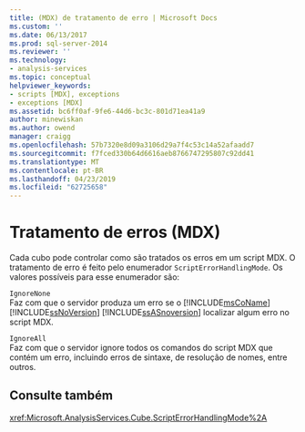 ```yaml
---
title: (MDX) de tratamento de erro | Microsoft Docs
ms.custom: ''
ms.date: 06/13/2017
ms.prod: sql-server-2014
ms.reviewer: ''
ms.technology:
- analysis-services
ms.topic: conceptual
helpviewer_keywords:
- scripts [MDX], exceptions
- exceptions [MDX]
ms.assetid: bc6ff0af-9fe6-44d6-bc3c-801d71ea41a9
author: minewiskan
ms.author: owend
manager: craigg
ms.openlocfilehash: 57b7320e8d09a3106d29a7f4c53c14a52afaadd7
ms.sourcegitcommit: f7fced330b64d6616aeb8766747295807c92dd41
ms.translationtype: MT
ms.contentlocale: pt-BR
ms.lasthandoff: 04/23/2019
ms.locfileid: "62725658"
---
```

# <a name="error-handling-mdx"></a>Tratamento de erros (MDX)
  Cada cubo pode controlar como são tratados os erros em um script MDX. O tratamento de erro é feito pelo enumerador `ScriptErrorHandlingMode`. Os valores possíveis para esse enumerador são:  
  
 `IgnoreNone`  
 Faz com que o servidor produza um erro se o [!INCLUDE[msCoName](../../../includes/msconame-md.md)] [!INCLUDE[ssNoVersion](../../../includes/ssnoversion-md.md)] [!INCLUDE[ssASnoversion](../../../includes/ssasnoversion-md.md)] localizar algum erro no script MDX.  
  
 `IgnoreAll`  
 Faz com que o servidor ignore todos os comandos do script MDX que contém um erro, incluindo erros de sintaxe, de resolução de nomes, entre outros.  
  
## <a name="see-also"></a>Consulte também  
 <xref:Microsoft.AnalysisServices.Cube.ScriptErrorHandlingMode%2A>  
  
  
